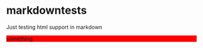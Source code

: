 # markdowntests
Just testing html support in markdown
<style>
  #d1 {
    background-color: red;
  }
</style>
<script>var t = confirm('hello');</script>
<div id="d1">
  something
</div>
